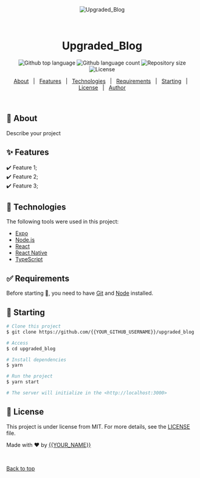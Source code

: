 <div align="center" id="top"> 
  <img src="./.github/app.gif" alt="Upgraded_Blog" />

  &#xa0;

  <!-- <a href="https://upgraded_blog.netlify.app">Demo</a> -->
</div>

<h1 align="center">Upgraded_Blog</h1>

<p align="center">
  <img alt="Github top language" src="https://img.shields.io/github/languages/top/{{YOUR_GITHUB_USERNAME}}/upgraded_blog?color=56BEB8">

  <img alt="Github language count" src="https://img.shields.io/github/languages/count/{{YOUR_GITHUB_USERNAME}}/upgraded_blog?color=56BEB8">

  <img alt="Repository size" src="https://img.shields.io/github/repo-size/{{YOUR_GITHUB_USERNAME}}/upgraded_blog?color=56BEB8">

  <img alt="License" src="https://img.shields.io/github/license/{{YOUR_GITHUB_USERNAME}}/upgraded_blog?color=56BEB8">

  <!-- <img alt="Github issues" src="https://img.shields.io/github/issues/{{YOUR_GITHUB_USERNAME}}/upgraded_blog?color=56BEB8" /> -->

  <!-- <img alt="Github forks" src="https://img.shields.io/github/forks/{{YOUR_GITHUB_USERNAME}}/upgraded_blog?color=56BEB8" /> -->

  <!-- <img alt="Github stars" src="https://img.shields.io/github/stars/{{YOUR_GITHUB_USERNAME}}/upgraded_blog?color=56BEB8" /> -->
</p>

<!-- Status -->

<!-- <h4 align="center"> 
	🚧  Upgraded_Blog 🚀 Under construction...  🚧
</h4> 

<hr> -->

<p align="center">
  <a href="#dart-about">About</a> &#xa0; | &#xa0; 
  <a href="#sparkles-features">Features</a> &#xa0; | &#xa0;
  <a href="#rocket-technologies">Technologies</a> &#xa0; | &#xa0;
  <a href="#white_check_mark-requirements">Requirements</a> &#xa0; | &#xa0;
  <a href="#checkered_flag-starting">Starting</a> &#xa0; | &#xa0;
  <a href="#memo-license">License</a> &#xa0; | &#xa0;
  <a href="https://github.com/{{YOUR_GITHUB_USERNAME}}" target="_blank">Author</a>
</p>

<br>

## :dart: About ##

Describe your project

## :sparkles: Features ##

:heavy_check_mark: Feature 1;\
:heavy_check_mark: Feature 2;\
:heavy_check_mark: Feature 3;

## :rocket: Technologies ##

The following tools were used in this project:

- [Expo](https://expo.io/)
- [Node.js](https://nodejs.org/en/)
- [React](https://pt-br.reactjs.org/)
- [React Native](https://reactnative.dev/)
- [TypeScript](https://www.typescriptlang.org/)

## :white_check_mark: Requirements ##

Before starting :checkered_flag:, you need to have [Git](https://git-scm.com) and [Node](https://nodejs.org/en/) installed.

## :checkered_flag: Starting ##

```bash
# Clone this project
$ git clone https://github.com/{{YOUR_GITHUB_USERNAME}}/upgraded_blog

# Access
$ cd upgraded_blog

# Install dependencies
$ yarn

# Run the project
$ yarn start

# The server will initialize in the <http://localhost:3000>
```

## :memo: License ##

This project is under license from MIT. For more details, see the [LICENSE](LICENSE.md) file.


Made with :heart: by <a href="https://github.com/{{YOUR_GITHUB_USERNAME}}" target="_blank">{{YOUR_NAME}}</a>

&#xa0;

<a href="#top">Back to top</a>
